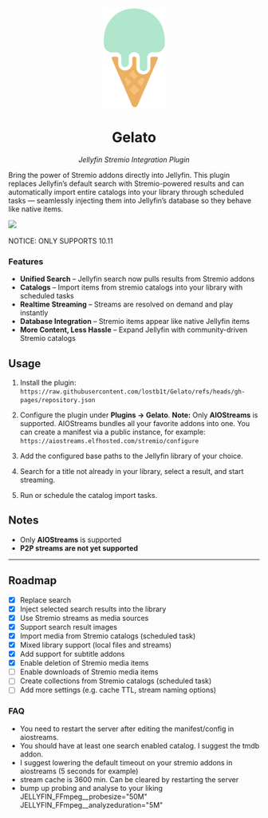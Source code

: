 <div align="center">
   <img width="125" src="logo.png" alt="Logo">
</div>

<div align="center">
  <h1><b>Gelato</b></h1>
  <p><i>Jellyfin Stremio Integration Plugin</i></p>
</div>

Bring the power of Stremio addons directly into Jellyfin. This plugin replaces Jellyfin’s default search with Stremio-powered results and can automatically import entire catalogs into your library through scheduled tasks — seamlessly injecting them into Jellyfin’s database so they behave like native items.

  <a href="https://discord.gg/t8mt5xbUk">
    <img src="https://img.shields.io/badge/Talk%20on-Discord-brightgreen">
  </a>


NOTICE: ONLY SUPPORTS 10.11

### Features
- **Unified Search** – Jellyfin search now pulls results from Stremio addons
- **Catalogs** – Import items from stremio catalogs into your library with scheduled tasks
- **Realtime Streaming** – Streams are resolved on demand and play instantly
- **Database Integration** – Stremio items appear like native Jellyfin items
- **More Content, Less Hassle** – Expand Jellyfin with community-driven Stremio catalogs

## Usage

1. Install the plugin:
   `https://raw.githubusercontent.com/lostb1t/Gelato/refs/heads/gh-pages/repository.json`

2. Configure the plugin under **Plugins → Gelato**.
   **Note:** Only **AIOStreams** is supported. AIOStreams bundles all your favorite addons into one.
   You can create a manifest via a public instance, for example:
   `https://aiostreams.elfhosted.com/stremio/configure`

3. Add the configured base paths to the Jellyfin library of your choice.

4. Search for a title not already in your library, select a result, and start streaming.

5. Run or schedule the catalog import tasks.

## Notes

- Only **AIOStreams** is supported
- **P2P streams are not yet supported**

---

## Roadmap

- [x] Replace search
- [x] Inject selected search results into the library
- [x] Use Stremio streams as media sources
- [x] Support search result images
- [x] Import media from Stremio catalogs (scheduled task)
- [x] Mixed library support (local files and streams)
- [x] Add support for subtitle addons
- [x] Enable deletion of Stremio media items
- [ ] Enable downloads of Stremio media items
- [ ] Create collections from Stremio catalogs (scheduled task)
- [ ] Add more settings (e.g. cache TTL, stream naming options)

### FAQ

- You need to restart the server after editing the manifest/config in aiostreams.
- You should have at least one search enabled catalog. I suggest the tmdb addon.
- I suggest lowering the default timeout on your stremio addons in aiostreams (5 seconds for example)
- stream cache is 3600 min. Can be cleared by restarting the server
- bump up probing and analyse to your liking
  JELLYFIN_FFmpeg__probesize="50M" JELLYFIN_FFmpeg__analyzeduration="5M"